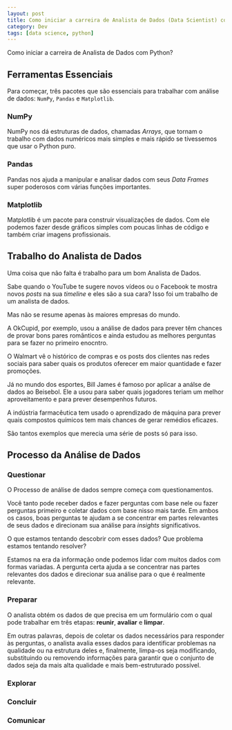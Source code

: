 ```yaml
---
layout: post
title: Como iniciar a carreira de Analista de Dados (Data Scientist) com Python?
category: Dev
tags: [data science, python]
---
```


Como iniciar a carreira de Analista de Dados com Python?

## Ferramentas Essenciais

Para começar, três pacotes que são essenciais para trabalhar com análise de dados: `NumPy`, `Pandas` e `Matplotlib`.

### NumPy

NumPy nos dá estruturas de dados, chamadas _Arrays_, que tornam o trabalho com dados numéricos mais simples e mais rápido se tívessemos que usar o Python puro.

### Pandas

Pandas nos ajuda a manipular e analisar dados com seus _Data Frames_ super poderosos com várias funções importantes.

### Matplotlib

Matplotlib é um pacote para construir visualizações de dados. Com ele podemos fazer desde gráficos simples com poucas linhas de código e também criar imagens profissionais.

## Trabalho do Analista de Dados

Uma coisa que não falta é trabalho para um bom Analista de Dados.

Sabe quando o YouTube te sugere novos vídeos ou o Facebook te mostra novos _posts_ na sua _timeline_ e eles são a sua cara? Isso foi um trabalho de um analista de dados.

Mas não se resume apenas às maiores empresas do mundo.

A OkCupid, por exemplo, usou a análise de dados para prever têm chances de provar bons pares românticos e ainda estudou as melhores perguntas para se fazer no primeiro enocntro.

O Walmart vê o histórico de compras e os posts dos clientes nas redes sociais para saber quais os produtos oferecer em maior quantidade e fazer promoções.

Já no mundo dos esportes, Bill James é famoso por aplicar a análse de dados ao Beisebol. Ele a usou para saber quais jogadores teriam um melhor aproveitamento e para prever desempenhos futuros.

A indústria farmacêutica tem usado o aprendizado de máquina para prever quais compostos químicos tem mais chances de gerar remédios eficazes.

São tantos exemplos que merecia uma série de posts só para isso.

## Processo da Análise de Dados

### Questionar

O Processo de análise de dados sempre começa com questionamentos.

Você tanto pode receber dados e fazer perguntas com base nele ou fazer perguntas primeiro e coletar dados com base nisso mais tarde. Em ambos os casos, boas perguntas te ajudam a se concentrar em partes relevantes de seus dados e direcionam sua análise para _insights_ significativos.

O que estamos tentando descobrir com esses dados? Que problema estamos tentando resolver?

Estamos na era da informação onde podemos lidar com muitos dados com formas variadas. A pergunta certa ajuda a se concentrar nas partes relevantes dos dados e direcionar sua análise para o que é realmente relevante.

### Preparar

O analista obtém os dados de que precisa em um formulário com o qual pode trabalhar em três etapas: **reunir**, **avaliar** e **limpar**.

Em outras palavras, depois de coletar os dados necessários para responder às perguntas, o analista avalia esses dados para identificar problemas na qualidade ou na estrutura deles e, finalmente, limpa-os seja modificando, substituindo ou removendo informações para garantir que o conjunto de dados seja da mais alta qualidade e mais bem-estruturado possível.

### Explorar


### Concluir


### Comunicar
